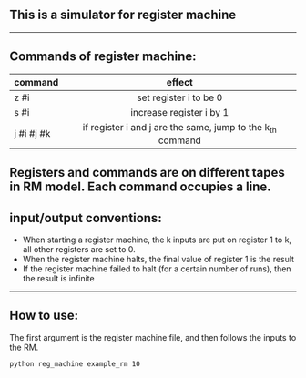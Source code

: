 ## This is a simulator for register machine
------
## Commands of register machine:
command | effect
-------- | :--------:
z #i | set register i to be 0
s #i | increase register i by 1
j #i #j #k | if register i and j are the same, jump to the k<sub>th</sub> command
Registers and commands are on different tapes in RM model.
Each command occupies a line.
------
## input/output conventions:
- When starting a register machine, the k inputs are put on register 1 to k, all other registers are set to 0.
- When the register machine halts, the final value of register 1 is the result
- If the register machine failed to halt (for a certain number of runs), then the result is infinite
-------
## How to use:
The first argument is the register machine file, and then follows the inputs to the RM.
```sh
python reg_machine example_rm 10
```
